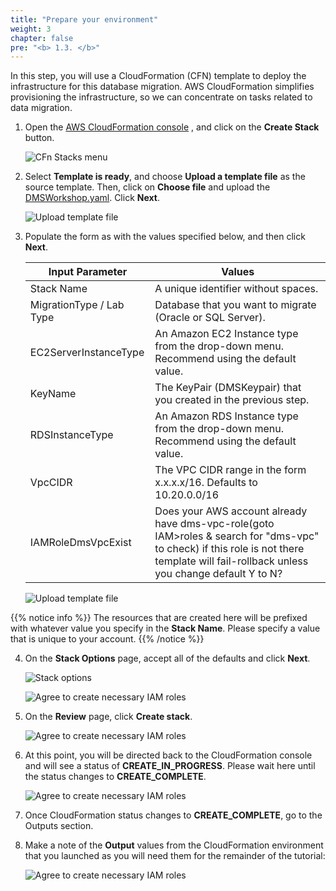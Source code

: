 ```yaml
---
title: "Prepare your environment"
weight: 3
chapter: false
pre: "<b> 1.3. </b>"
---
```


In this step, you will use a CloudFormation (CFN) template to deploy the infrastructure for this database migration. AWS CloudFormation simplifies provisioning the infrastructure, so we can concentrate on tasks related to data migration.

1. Open the [AWS CloudFormation console](https://console.aws.amazon.com/cloudformation/) , and click on the **Create Stack** button.

    ![CFn Stacks menu](/images/1/3/0001.png?width=60pc)

1. Select **Template is ready**, and choose **Upload a template file** as the source template. Then, click on **Choose file** and upload the [DMSWorkshop.yaml](https://static.us-east-1.prod.workshops.aws/public/9b44f2ff-63cb-460b-86c6-2e1e30e219b7/static/DMSWorkshop.yaml). Click **Next**.

    ![Upload template file](/images/1/3/0002.png?width=60pc)

1. Populate the form as with the values specified below, and then click **Next**.

    |  Input Parameter	 |  Values	 |
    ---------------------|----------------------------------|
    |  Stack Name	 |  A unique identifier without spaces.	 |
    |  MigrationType / Lab Type	 |  Database that you want to migrate (Oracle or SQL Server).	 |
    |  EC2ServerInstanceType	 |  An Amazon EC2 Instance type from the drop-down menu. Recommend using the default value.	 |
    |  KeyName	 |  The KeyPair (DMSKeypair) that you created in the previous step.	 |
    |  RDSInstanceType	 |  An Amazon RDS Instance type from the drop-down menu. Recommend using the default value.	 |
    |  VpcCIDR	 |  The VPC CIDR range in the form x.x.x.x/16. Defaults to 10.20.0.0/16	 |
    |  IAMRoleDmsVpcExist	 |  Does your AWS account already have dms-vpc-role(goto IAM>roles & search for "dms-vpc" to check) if this role is not there template will fail-rollback unless you change default Y to N?	 |

    ![Upload template file](/images/1/3/0003.png?width=60pc)

{{% notice info %}}
The resources that are created here will be prefixed with whatever value you specify in the **Stack Name**. Please specify a value that is unique to your account.
{{% /notice %}}

4. On the **Stack Options** page, accept all of the defaults and click **Next**.

    ![Stack options](/images/1/3/0004.png?width=60pc)

    ![Agree to create necessary IAM roles](/images/1/3/0005.png?width=50pc)

1. On the **Review** page, click **Create stack**.

    ![Agree to create necessary IAM roles](/images/1/3/0006.png?width=90pc)

1. At this point, you will be directed back to the CloudFormation console and will see a status of **CREATE_IN_PROGRESS**. Please wait here until the status changes to **CREATE_COMPLETE**.

    ![Agree to create necessary IAM roles](/images/1/3/0007.png?width=90pc)

1. Once CloudFormation status changes to **CREATE_COMPLETE**, go to the Outputs section.

1. Make a note of the **Output** values from the CloudFormation environment that you launched as you will need them for the remainder of the tutorial:

    ![Agree to create necessary IAM roles](/images/1/3/0008.png?width=90pc)